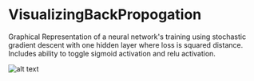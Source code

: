 # VisualizingBackPropogation

Graphical Representation of a neural network's training using stochastic gradient descent with one hidden layer where loss is squared distance. Includes ability to toggle sigmoid activation and relu activation.

![alt text](https://github.com/stanleykywu/VisualizingBackPropogation/Images-and-GIFS/Demonstration.gif)
